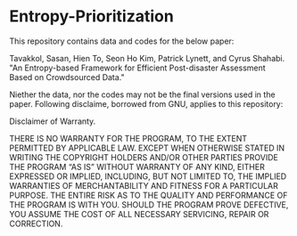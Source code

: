 # Entropy-Prioritization

This repository contains data and codes for the below paper:

Tavakkol, Sasan, Hien To, Seon Ho Kim, Patrick Lynett, and Cyrus Shahabi. "An Entropy-based Framework for Efficient Post-disaster Assessment Based on Crowdsourced Data."

Niether the data, nor the codes may not be the final versions used in the paper. Following disclaime, borrowed from GNU, applies to this repository:

Disclaimer of Warranty.

THERE IS NO WARRANTY FOR THE PROGRAM, TO THE EXTENT PERMITTED BY APPLICABLE LAW. EXCEPT WHEN OTHERWISE STATED IN WRITING THE COPYRIGHT HOLDERS AND/OR OTHER PARTIES PROVIDE THE PROGRAM “AS IS” WITHOUT WARRANTY OF ANY KIND, EITHER EXPRESSED OR IMPLIED, INCLUDING, BUT NOT LIMITED TO, THE IMPLIED WARRANTIES OF MERCHANTABILITY AND FITNESS FOR A PARTICULAR PURPOSE. THE ENTIRE RISK AS TO THE QUALITY AND PERFORMANCE OF THE PROGRAM IS WITH YOU. SHOULD THE PROGRAM PROVE DEFECTIVE, YOU ASSUME THE COST OF ALL NECESSARY SERVICING, REPAIR OR CORRECTION.

